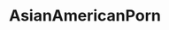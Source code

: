 ---
title: AsianAmericanPorn
crosslinks:
- livven
- AmateursVideos
- CuteModeSlutMode
- japancirclejerk
- Pornstars_NSFW
- suspendedfortwoweeks
- Meiko_Askara
- tipofmypenis
- IAmA
- BlacksOnAsians
- asianamerican
---